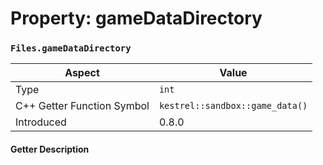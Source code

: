 
# Property: gameDataDirectory
### `Files.gameDataDirectory`

| Aspect | Value |
| --- | --- |
| Type | `int` |
| C++ Getter Function Symbol | `kestrel::sandbox::game_data()` |
| Introduced | 0.8.0 |

#### Getter Description

